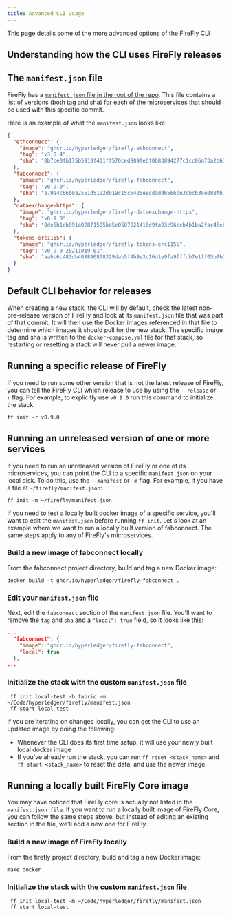 ```yaml
---
title: Advanced CLI Usage
---
```


This page details some of the more advanced options of the FireFly CLI

## Understanding how the CLI uses FireFly releases

## The `manifest.json` file

FireFly has a [`manifest.json` file in the root of the repo](https://github.com/hyperledger/firefly/blob/main/manifest.json). This file contains a list of versions (both tag and sha) for each of the microservices that should be used with this specific commit.

Here is an example of what the `manifest.json` looks like:

```json
{
  "ethconnect": {
    "image": "ghcr.io/hyperledger/firefly-ethconnect",
    "tag": "v3.0.4",
    "sha": "0b7ce0fb175b5910f401ff576ced809fe6f0b83894277c1cc86a73a2d61c6f41"
  },
  "fabconnect": {
    "image": "ghcr.io/hyperledger/firefly-fabconnect",
    "tag": "v0.9.0",
    "sha": "a79a4c66b0a2551d5122d019c15c6426e8cdadd6566ce3cbcb36e008fb7861ca"
  },
  "dataexchange-https": {
    "image": "ghcr.io/hyperledger/firefly-dataexchange-https",
    "tag": "v0.9.0",
    "sha": "0de5b1db891a02871505ba5e0507821416d9fa93c96ccb4b1ba2fac45eb37214"
  },
  "tokens-erc1155": {
    "image": "ghcr.io/hyperledger/firefly-tokens-erc1155",
    "tag": "v0.9.0-20211019-01",
    "sha": "aabc6c483db408896838329dab5f4b9e3c16d1e9fa9fffdb7e1ff05b7b2bbdd4"
  }
}
```

## Default CLI behavior for releases

When creating a new stack, the CLI will by default, check the latest non-pre-release version of FireFly and look at its `manifest.json` file that was part of that commit. It will then use the Docker images referenced in that file to determine which images it should pull for the new stack. The specific image tag and sha is written to the `docker-compose.yml` file for that stack, so restarting or resetting a stack will never pull a newer image.

## Running a specific release of FireFly

If you need to run some other version that is not the latest release of FireFly, you can tell the FireFly CLI which release to use by using the `--release` or `-r` flag. For example, to explicitly use `v0.9.0` run this command to initialize the stack:

```
ff init -r v0.9.0
```

## Running an unreleased version of one or more services

If you need to run an unreleased version of FireFly or one of its microservices, you can point the CLI to a specific `manifest.json` on your local disk. To do this, use the `--manifest` or `-m` flag. For example, if you have a file at `~/firefly/manifest.json`:

```
ff init -m ~/firefly/manifest.json
```

If you need to test a locally built docker image of a specific service, you'll want to edit the `manifest.json` before running `ff init`. Let's look at an example where we want to run a locally built version of fabconnect. The same steps apply to any of FireFly's microservices.

### Build a new image of fabconnect locally

From the fabconnect project directory, build and tag a new Docker image:

```
docker build -t ghcr.io/hyperledger/firefly-fabconnect .
```

### Edit your `manifest.json` file

Next, edit the `fabconnect` section of the `manifest.json` file. You'll want to remove the `tag` and `sha` and a `"local": true` field, so it looks like this:

```json
...
  "fabconnect": {
    "image": "ghcr.io/hyperledger/firefly-fabconnect",
    "local": true
  },
...
```

### Initialize the stack with the custom `manifest.json` file

```
 ff init local-test -b fabric -m ~/Code/hyperledger/firefly/manifest.json
 ff start local-test
```

If you are iterating on changes locally, you can get the CLI to use an updated image by doing the following:

- Whenever the CLI does its first time setup, it will use your newly built local docker image
- If you've already run the stack, you can run `ff reset <stack_name>` and `ff start <stack_name>` to reset the data, and use the newer image

## Running a locally built FireFly Core image

You may have noticed that FireFly core is actually not listed in the `manifest.json file`. If you want to run a locally built image of FireFly Core, you can follow the same steps above, but instead of editing an existing section in the file, we'll add a new one for FireFly.

### Build a new image of FireFly locally

From the firefly project directory, build and tag a new Docker image:

```
make docker
```

### Initialize the stack with the custom `manifest.json` file

```
 ff init local-test -m ~/Code/hyperledger/firefly/manifest.json
 ff start local-test
```
